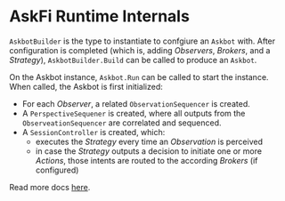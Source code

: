 # AskFi Runtime Internals

`AskbotBuilder` is the type to instantiate to confgiure an `Askbot` with. After configuration is completed (which is, adding _Observers_, _Brokers_, and a _Strategy_), `AskbotBuilder.Build` can be called to produce an `Askbot`.

On the Askbot instance, `Askbot.Run` can be called to start the instance. When called, the Askbot is first initialized:

- For each _Observer_, a related `ObservationSequencer` is created.
- A `PerspectiveSequener` is created, where all outputs from the `ObserveationSequencer` are correlated and sequenced.
- A `SessionController` is created, which:
  - executes the _Strategy_ every time an _Observation_ is perceived
  - in case the _Strategy_ outputs a decision to initiate one or more _Actions_, those intents are routed to the according _Brokers_ (if configured)

Read more docs [here](../../docs/runtime.md).
